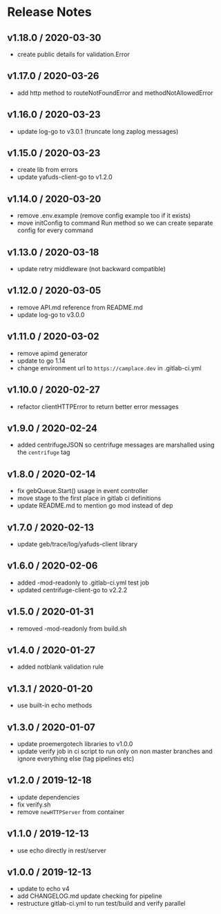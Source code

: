 # Release Notes

## v1.18.0 / 2020-03-30
- create public details for validation.Error

## v1.17.0 / 2020-03-26
- add http method to routeNotFoundError and methodNotAllowedError

## v1.16.0 / 2020-03-23
- update log-go to v3.0.1 (truncate long zaplog messages)

## v1.15.0 / 2020-03-23
- create lib from errors
- update yafuds-client-go to v1.2.0

## v1.14.0 / 2020-03-20
- remove .env.example (remove config example too if it exists)
- move initConfig to command Run method so we can create separate config for every command

## v1.13.0 / 2020-03-18
- update retry middleware (not backward compatible)

## v1.12.0 / 2020-03-05
- remove API.md reference from README.md
- update log-go to v3.0.0

## v1.11.0 / 2020-03-02
- remove apimd generator
- update to go 1.14
- change environment url to `https://camplace.dev` in .gitlab-ci.yml

## v1.10.0 / 2020-02-27
- refactor clientHTTPError to return better error messages

## v1.9.0 / 2020-02-24
- added centrifugeJSON so centrifuge messages are marshalled using the `centrifuge` tag

## v1.8.0 / 2020-02-14
- fix gebQueue.Start() usage in event controller
- move stage to the first place in gitlab ci definitions
- update README.md to mention go mod instead of dep

## v1.7.0 / 2020-02-13
- update geb/trace/log/yafuds-client library

## v1.6.0 / 2020-02-06
- added -mod-readonly to .gitlab-ci.yml test job
- updated centrifuge-client-go to v2.2.2

## v1.5.0 / 2020-01-31
- removed -mod-readonly from build.sh

## v1.4.0 / 2020-01-27
- added notblank validation rule

## v1.3.1 / 2020-01-20
- use built-in echo methods

## v1.3.0 / 2020-01-07
- update proemergotech libraries to v1.0.0
- update verify job in ci script to run only on non master branches and ignore everything else (tag pipelines etc)

## v1.2.0 / 2019-12-18
- update dependencies
- fix verify.sh
- remove `newHTTPServer` from container

## v1.1.0 / 2019-12-13
- use echo directly in rest/server

## v1.0.0 / 2019-12-13
- update to echo v4
- add CHANGELOG.md update checking for pipeline
- restructure gitlab-ci.yml to run test/build and verify parallel
